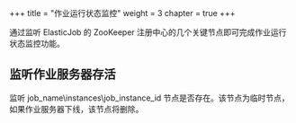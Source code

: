 +++
title = "作业运行状态监控"
weight = 3
chapter = true
+++

通过监听 ElasticJob 的 ZooKeeper 注册中心的几个关键节点即可完成作业运行状态监控功能。

## 监听作业服务器存活

监听 job_name\instances\job_instance_id 节点是否存在。该节点为临时节点，如果作业服务器下线，该节点将删除。
